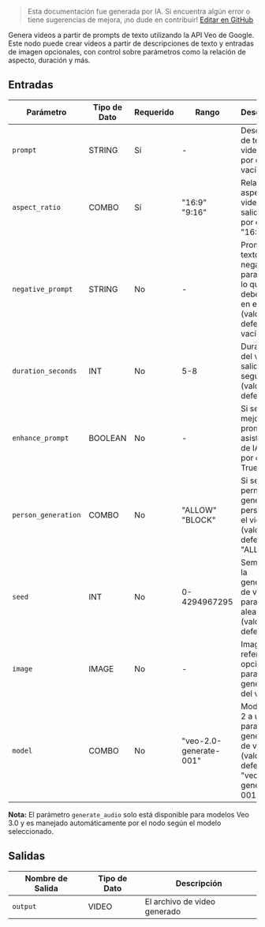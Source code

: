 > Esta documentación fue generada por IA. Si encuentra algún error o tiene sugerencias de mejora, ¡no dude en contribuir! [Editar en GitHub](https://github.com/Comfy-Org/embedded-docs/blob/main/comfyui_embedded_docs/docs/VeoVideoGenerationNode/es.md)

Genera videos a partir de prompts de texto utilizando la API Veo de Google. Este nodo puede crear videos a partir de descripciones de texto y entradas de imagen opcionales, con control sobre parámetros como la relación de aspecto, duración y más.

## Entradas

| Parámetro | Tipo de Dato | Requerido | Rango | Descripción |
|-----------|-----------|----------|-------|-------------|
| `prompt` | STRING | Sí | - | Descripción de texto del video (valor por defecto: vacío) |
| `aspect_ratio` | COMBO | Sí | "16:9"<br>"9:16" | Relación de aspecto del video de salida (valor por defecto: "16:9") |
| `negative_prompt` | STRING | No | - | Prompt de texto negativo para guiar lo que se debe evitar en el video (valor por defecto: vacío) |
| `duration_seconds` | INT | No | 5-8 | Duración del video de salida en segundos (valor por defecto: 5) |
| `enhance_prompt` | BOOLEAN | No | - | Si se debe mejorar el prompt con asistencia de IA (valor por defecto: True) |
| `person_generation` | COMBO | No | "ALLOW"<br>"BLOCK" | Si se permite generar personas en el video (valor por defecto: "ALLOW") |
| `seed` | INT | No | 0-4294967295 | Semilla para la generación de video (0 para aleatorio) (valor por defecto: 0) |
| `image` | IMAGE | No | - | Imagen de referencia opcional para guiar la generación del video |
| `model` | COMBO | No | "veo-2.0-generate-001" | Modelo Veo 2 a utilizar para la generación de video (valor por defecto: "veo-2.0-generate-001") |

**Nota:** El parámetro `generate_audio` solo está disponible para modelos Veo 3.0 y es manejado automáticamente por el nodo según el modelo seleccionado.

## Salidas

| Nombre de Salida | Tipo de Dato | Descripción |
|-------------|-----------|-------------|
| `output` | VIDEO | El archivo de video generado |
